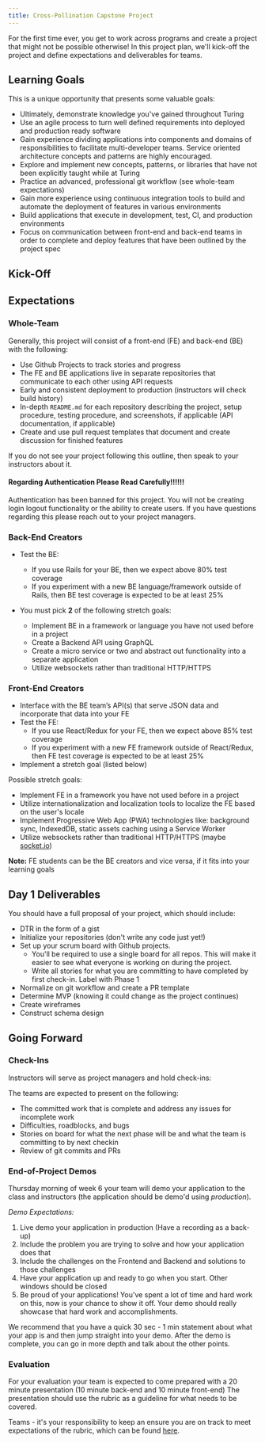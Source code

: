 ```yaml
---
title: Cross-Pollination Capstone Project
---
```


For the first time ever, you get to work across programs and create a project that might not be possible otherwise! In this project plan, we'll kick-off the project and define expectations and deliverables for teams.

## Learning Goals

This is a unique opportunity that presents some valuable goals:

* Ultimately, demonstrate knowledge you've gained throughout Turing
* Use an agile process to turn well defined requirements into deployed and production ready software
* Gain experience dividing applications into components and domains of responsibilities to facilitate multi-developer teams. Service oriented architecture concepts and patterns are highly encouraged.
* Explore and implement new concepts, patterns, or libraries that have not been explicitly taught while at Turing
* Practice an advanced, professional git workflow (see whole-team expectations)
* Gain more experience using continuous integration tools to build and automate the deployment of features in various environments
* Build applications that execute in development, test, CI, and production environments
* Focus on communication between front-end and back-end teams in order to complete and deploy features that have been outlined by the project spec

## Kick-Off

## Expectations

### Whole-Team

Generally, this project will consist of a front-end (FE) and back-end (BE) with the following:

* Use Github Projects to track stories and progress
* The FE and BE applications live in separate repositories that communicate to each other using API requests
* Early and consistent deployment to production (instructors will check build history)
* In-depth `README.md` for each repository describing the project, setup procedure, testing procedure, and screenshots, if applicable (API documentation, if applicable)
* Create and use pull request templates that document and create discussion for finished features

If you do not see your project following this outline, then speak to your instructors about it.


#### Regarding Authentication Please Read Carefully!!!!!!

Authentication has been banned for this project. You will not be creating login logout functionality or the ability to create users.
If you have questions regarding this please reach out to your project managers.

### Back-End Creators

* Test the BE:
  * If you use Rails for your BE, then we expect above 80% test coverage
  * If you experiment with a new BE language/framework outside of Rails, then BE test coverage is expected to be at least 25%

* You must pick **2** of the following stretch goals:
    * Implement BE in a framework or language you have not used before in a project
    * Create a Backend API using GraphQL
    * Create a micro service or two and abstract out functionality into a separate application
    * Utilize websockets rather than traditional HTTP/HTTPS

### Front-End Creators

* Interface with the BE team’s API(s) that serve JSON data and incorporate that data into your FE
* Test the FE:
  * If you use React/Redux for your FE, then we expect above 85% test coverage
  * If you experiment with a new FE framework outside of React/Redux, then FE test coverage is expected to be at least 25%
* Implement a stretch goal (listed below)

Possible stretch goals:

* Implement FE in a framework you have not used before in a project
* Utilize internationalization and localization tools to localize the FE based on the user's locale
* Implement Progressive Web App (PWA) technologies like: background sync, IndexedDB, static assets caching using a Service Worker
* Utilize websockets rather than traditional HTTP/HTTPS (maybe [socket.io](https://socket.io/))

**Note:** FE students can be the BE creators and vice versa, if it fits into your learning goals

## Day 1 Deliverables

You should have a full proposal of your project, which should include:

* DTR in the form of a gist
* Initialize your repositories (don't write any code just yet!)
* Set up your scrum board with Github projects.
    * You'll be required to use a single board for all repos. This will make it easier to see what everyone is working on during the project.
    * Write all stories for what you are committing to have completed by first check-in. Label with Phase 1
* Normalize on git workflow and create a PR template
* Determine MVP (knowing it could change as the project continues)
* Create wireframes
* Construct schema design

## Going Forward

### Check-Ins

Instructors will serve as project managers and hold check-ins:

The teams are expected to present on the following:
* The committed work that is complete and address any issues for incomplete work
* Difficulties, roadblocks, and bugs
* Stories on board for what the next phase will be and what the team is committing to by next checkin
* Review of git commits and PRs

### End-of-Project Demos

Thursday morning of week 6 your team will demo your application to the class and instructors (the application should be demo'd using _production_).

_Demo Expectations:_
1. Live demo your application in production (Have a recording as a back-up)
1. Include the problem you are trying to solve and how your application does that
1. Include the challenges on the Frontend and Backend and solutions to those challenges
1. Have your application up and ready to go when you start. Other windows should be closed
1. Be proud of your applications! You've spent a lot of time and hard work on this, now is your chance to show it off. Your demo should really showcase that hard work and accomplishments.

We recommend that you have a quick 30 sec - 1 min statement about what your app is and then jump straight into your demo. After the demo is complete, you can go in more depth and talk about the other points.

### Evaluation

For your evaluation your team is expected to come prepared with a 20 minute presentation (10 minute back-end and 10 minute front-end)
The presentation should use the rubric as a guideline for what needs to be covered.

Teams - it's your responsibility to keep an ensure you are on track to meet expectations of the rubric, which can be found [here](./cross_pollination_rubric).
